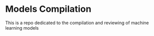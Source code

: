 # Models Compilation  

This is a repo dedicated to the compilation and reviewing of machine learning models

